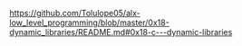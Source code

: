 https://github.com/Tolulope05/alx-low_level_programming/blob/master/0x18-dynamic_libraries/README.md#0x18-c---dynamic-libraries
